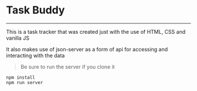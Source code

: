 # Task Buddy

---

This is a task tracker that was created just with the use of HTML, CSS and vanilla JS

It also makes use of json-server as a form of api for accessing and interacting with the data

> Be sure to run the server if you clone it

```
npm install
npm run server
```
